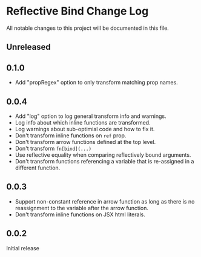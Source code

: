 # Reflective Bind Change Log

All notable changes to this project will be documented in this file.

## Unreleased

## 0.1.0
* Add "propRegex" option to only transform matching prop names.

## 0.0.4

* Add "log" option to log general transform info and warnings.
* Log info about which inline functions are transformed.
* Log warnings about sub-optimial code and how to fix it.
* Don't transform inline functions on `ref` prop.
* Don't transform arrow functions defined at the top level.
* Don't transform `fn[bind](...)`
* Use reflective equality when comparing reflectively bound arguments.
* Don't transform functions referencing a variable that is re-assigned in a
  different function.

## 0.0.3

* Support non-constant reference in arrow function as long as there is no
  reassignment to the variable after the arrow function.
* Don't transform inline functions on JSX html literals.

## 0.0.2

Initial release
